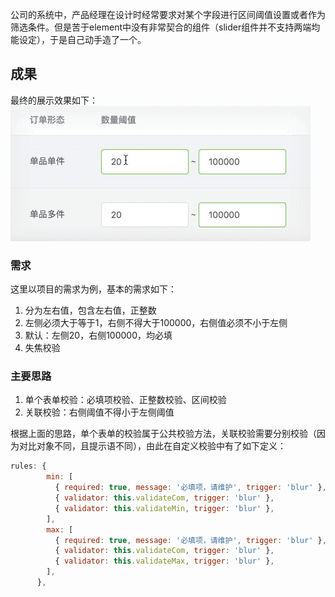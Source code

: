 公司的系统中，产品经理在设计时经常要求对某个字段进行区间阈值设置或者作为筛选条件。但是苦于element中没有非常契合的组件（slider组件并不支持两端均能设定），于是自己动手造了一个。

## 成果
最终的展示效果如下：
![](/vue/assets/threshold.gif)


### 需求
这里以项目的需求为例，基本的需求如下：
1. 分为左右值，包含左右值，正整数
2. 左侧必须大于等于1，右侧不得大于100000，右侧值必须不小于左侧
3. 默认：左侧20，右侧100000，均必填
4. 失焦校验

### 主要思路
1. 单个表单校验：必填项校验、正整数校验、区间校验
2. 关联校验：右侧阈值不得小于左侧阈值

根据上面的思路，单个表单的校验属于公共校验方法，关联校验需要分别校验（因为对比对象不同，且提示语不同），由此在自定义校验中有了如下定义：
```javascript
rules: {
        min: [
          { required: true, message: '必填项，请维护', trigger: 'blur' },
          { validator: this.validateCom, trigger: 'blur' },
          { validator: this.validateMin, trigger: 'blur' },
        ],
        max: [
          { required: true, message: '必填项，请维护', trigger: 'blur' },
          { validator: this.validateCom, trigger: 'blur' },
          { validator: this.validateMax, trigger: 'blur' },
        ],
      },
```